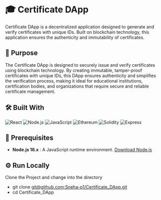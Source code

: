# 🎓 Certificate DApp

Certificate DApp is a decentralized application designed to generate and verify certificates with unique IDs. Built on blockchain technology, this application ensures the authenticity and immutability of certificates.

## 🎯 Purpose

The Certificate DApp is designed to securely issue and verify certificates using blockchain technology. By creating immutable, tamper-proof certificates with unique IDs, this DApp ensures authenticity and simplifies the verification process, making it ideal for educational institutions, certification bodies, and organizations that require secure and reliable certificate management.
## 🛠️ Built With

![React](https://img.shields.io/badge/-React-61DAFB?style=flat-square&logo=React&logoColor=black)
![Node.js](https://img.shields.io/badge/-Node.js-339933?style=flat-square&logo=Node.js&logoColor=white)
![JavaScript](https://img.shields.io/badge/-JavaScript-F7DF1E?style=flat-square&logo=JavaScript&logoColor=black)
![Ethereum](https://img.shields.io/badge/-Ethereum-3C3C3D?style=flat-square&logo=Ethereum&logoColor=white)
![Solidity](https://img.shields.io/badge/-Solidity-363636?style=flat-square&logo=Solidity&logoColor=white)
![Express](https://img.shields.io/badge/-Express-000000?style=flat-square&logo=Express&logoColor=white)

## 📢 Prerequisites

- **Node.js 16.x** : A JavaScript runtime environment. [Download Node.js](https://nodejs.org/)
## ⚙️ Run Locally
Clone the Project and change into the directory
- git clone [git@github.com:Sneha-p1/Certificate_DApp.git](https://github.com/Sneha-p1/Certificate_DApp.git)
- cd Certificate_DApp




